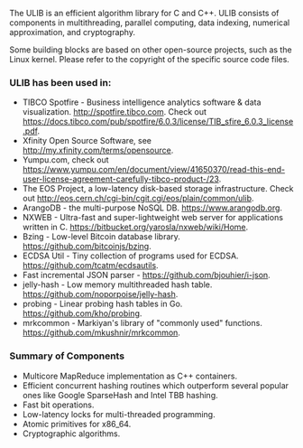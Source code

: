 The ULIB is an efficient algorithm library for C and C++.
ULIB consists of components in multithreading, parallel computing, data indexing, numerical approximation, and cryptography.

Some building blocks are based on other open-source projects, such as the Linux kernel. Please refer to the copyright of the specific source code files.

### ULIB has been used in:
* TIBCO Spotfire - Business intelligence analytics software & data visualization. http://spotfire.tibco.com. Check out https://docs.tibco.com/pub/spotfire/6.0.3/license/TIB_sfire_6.0.3_license.pdf.
* Xfinity Open Source Software, see http://my.xfinity.com/terms/opensource.
* Yumpu.com, check out https://www.yumpu.com/en/document/view/41650370/read-this-end-user-license-agreement-carefully-tibco-product-/23.
* The EOS Project, a low-latency disk-based storage infrastructure. Check out http://eos.cern.ch/cgi-bin/cgit.cgi/eos/plain/common/ulib.
* ArangoDB - the multi-purpose NoSQL DB. https://www.arangodb.org.
* NXWEB - Ultra-fast and super-lightweight web server for applications written in C. https://bitbucket.org/yarosla/nxweb/wiki/Home.
* Bzing - Low-level Bitcoin database library. https://github.com/bitcoinjs/bzing.
* ECDSA Util - Tiny collection of programs used for ECDSA. https://github.com/tcatm/ecdsautils.
* Fast incremental JSON parser - https://github.com/bjouhier/i-json.
* jelly-hash - Low memory multithreaded hash table. https://github.com/noporpoise/jelly-hash.
* probing - Linear probing hash tables in Go. https://github.com/kho/probing.
* mrkcommon - Markiyan's library of "commonly used" functions. https://github.com/mkushnir/mrkcommon. 

### Summary of Components

* Multicore MapReduce implementation as C++ containers.
* Efficient concurrent hashing routines which outperform several popular ones like Google SparseHash and Intel TBB hashing. 
* Fast bit operations.
* Low-latency locks for multi-threaded programming.
* Atomic primitives for x86_64.
* Cryptographic algorithms. 
